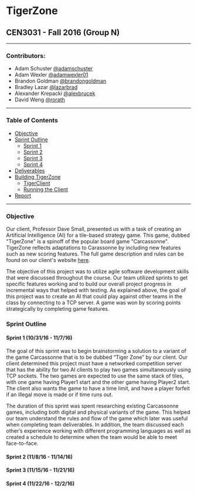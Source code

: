 # TigerZone
## CEN3031 - Fall 2016 (Group N)
---

### Contributors:
* Adam Schuster [@adamschuster](https://github.com/adamschuster)
* Adam Wexler [@adamwexler01](https://github.com/adamwexler01)
* Brandon Goldman [@brandongoldman](https://github.com/brandongoldman)
* Bradley Lazar [@lazarbrad](https://github.com/lazarbrad)
* Alexander Krepacki [@alexbrucek](https://github.com/alexbrucek)
* David Weng [@rorath](https://github.com/rorath)

---

### Table of Contents

* [Objective](#objective)
* [Sprint Outline](#sprint-outline)
  * [Sprint 1](#sprint-1)
  * [Sprint 2](#sprint-2)
  * [Sprint 3](#sprint-3)
  * [Sprint 4](#sprint-4)
* [Deliverables](#deliverables)
* [Building TigerZone](#building-tigerzone)
  * [TigerClient](#tigerclient)
  * [Running the Client](#running-the-client)
* [Report](#report)

--- 

### Objective
Our client, Professor Dave Small, presented us with a task of creating an Artificial Intelligence (AI) for a tile-based strategy game. This game, dubbed "TigerZone" is a spinoff of the popular board game "Carcassonne". TigerZone reflects adaptations to Carassonne by including new features such as new scoring features. The full game description and rules can be found on our client's website [here](http://www.cise.ufl.edu/~dts/cen3031/TigerZone%20v2.2.pdf).

The objective of this project was to utilize agile software development skills that were discussed throughout the course. Our team utilized sprints to get specific features working and to build our overall project progress in incremental ways that helped with testing. As explained above, the goal of this project was to create an AI that could play against other teams in the class by connecting to a TCP server. A game was won by scoring points strategically by completing game features.

### Sprint Outline

#### Sprint 1 (10/31/16 - 11/7/16)
The goal of this sprint was to begin brainstorming a solution to a variant of the game Carcassonne that is to be dubbed “Tiger Zone” by our client. Our client determined this project must have a networked competition server that has the ability for two AI clients to play two games simultaneously using TCP sockets. The two games are expected to use the same stack of tiles, with one game having Player1 start and the other game having Player2 start. The client also wants the game to have a time limit, and have a player forfeit if an illegal move is made or if time runs out.

The duration of this sprint was spent researching existing Carcassonne games, including both digital and physical variants of the game. This helped our team understand the rules and flow of the game which later was useful when completing team deliverables. In addition, the team discussed each other’s experience working with different programming languages as well as created a schedule to determine when the team would be able to meet face-to-face.

#### Sprint 2 (11/8/16 - 11/14/16)

#### Sprint 3 (11/15/16 - 11/21/16)

#### Sprint 4 (11/22/16 - 12/2/16)